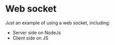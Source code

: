 # Web socket

Just an example of using a web socket, including:

- Server side on NodeJs
- Client side on JS
